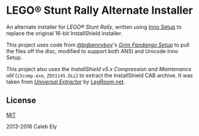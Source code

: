 # LEGO:registered: Stunt Rally Alternate Installer #

An alternate installer for _LEGO® Stunt Rally_, written using [Inno Setup](http://www.jrsoftware.org/isinfo.php) 
to replace the original 16-bit InstallShield installer.

This project uses code from [@bgbennyboy](https://github.com/bgbennyboy)'s [*Grim Fandango Setup*](https://github.com/bgbennyboy/Grim-Fandango-Setup-and-Launcher)
to pull the files off the disc, modified to support both ANSI and Unicode Inno Setup.

This project also uses the *InstallShield v5.x Compression and Maintenance util* (`i5comp.exe`, `ZD51145.DLL`) to extract
the InstallShield CAB archive. It was taken from [*Universal Extractor*](legroom.net/software/uniextract) by [LegRoom.net](http://legroom.net).

## License ##
[MIT](LICENSE)

2013-2016 Caleb Ely
